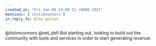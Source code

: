 ```yaml
---
created_at: "Fri Jan 08 23:00:31 +0000 2021"
mentions: ['itstimconnors']
in_reply_to: @leo_guinan
---
```


@itstimconnors @net_defi But starting out, looking to build out the community with tools and services in order to start generating revenue.